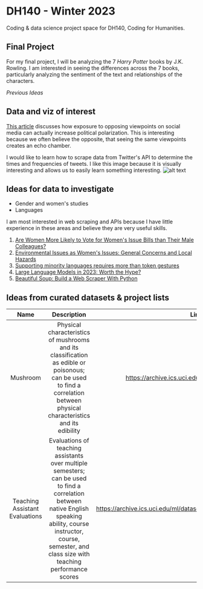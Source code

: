 # DH140 - Winter 2023

Coding & data science project space for DH140, Coding for Humanities.

## Final Project
For my final project, I will be analyzing the 7 *Harry Potter* books by J.K. Rowling. I am interested in seeing the differences across the 7 books, particularly analyzing the sentiment of the text and relationships of the characters.

*Previous Ideas*

## Data and viz of interest
[This article](https://www.pnas.org/doi/10.1073/pnas.1804840115) discusses how exposure to opposing viewpoints on social media can actually increase political polarization. This is interesting because we often believe the opposite, that seeing the same viewpoints creates an echo chamber.

I would like to learn how to scrape data from Twitter's API to determine the times and frequencies of tweets. I like this image because it is visually interesting and allows us to easily learn something interesting.
![alt text](https://preview.redd.it/qzl3qex4c8ba1.png?width=960&crop=smart&auto=webp&s=7a4c34a5f0a19396b34a8381b5cda5c3f5db3a54 "Distribution of tweets from the Mexican President by hour of the day")

## Ideas for data to investigate
* Gender and women's studies
* Languages

I am most interested in web scraping and APIs because I have little experience in these areas and believe they are very useful skills.

1. [Are Women More Likely to Vote for Women's Issue Bills than Their Male Colleagues?](https://www.jstor.org/stable/440362)
2. [Environmental Issues as Women's Issues: General Concerns and Local Hazards](https://www.proquest.com/docview/1291669522?pq-origsite=gscholar&fromopenview=true&imgSeq=1)
3. [Supporting minority languages requires more than token gestures](https://www.tvo.org/article/supporting-minority-languages-requires-more-than-token-gestures)
4. [Large Language Models in 2023: Worth the Hype?](https://www.datanami.com/2023/01/10/large-language-models-in-2023-worth-the-hype/)
5. [Beautiful Soup: Build a Web Scraper With Python](https://realpython.com/beautiful-soup-web-scraper-python/)

## Ideas from curated datasets & project lists
| Name | Description | Link |
| :---: | :-----------: | :----: |
| Mushroom | Physical characteristics of mushrooms and its classification as edible or poisonous; can be used to find a correlation between physical characteristics and its edibility | https://archive.ics.uci.edu/ml/datasets/Mushroom | 
| Teaching Assistant Evaluations | Evaluations of teaching assistants over multiple semesters; can be used to find a correlation between native English speaking ability, course instructor, course, semester, and class size with teaching performance scores | https://archive.ics.uci.edu/ml/datasets/Teaching+Assistant+Evaluation |
